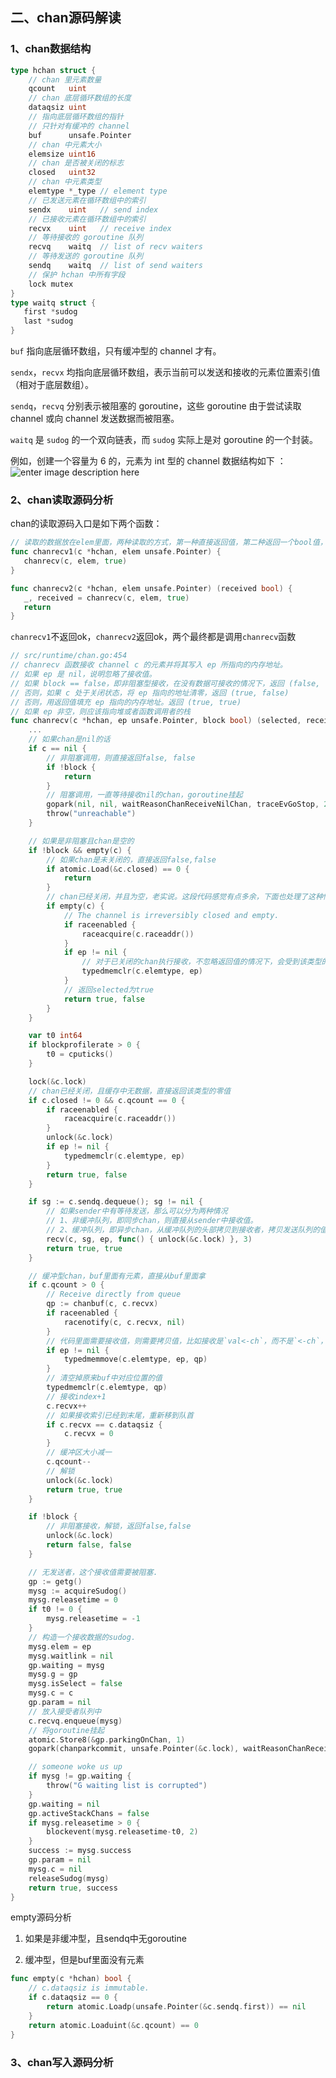 ## 二、chan源码解读
### 1、chan数据结构
```go
type hchan struct {
    // chan 里元素数量
    qcount   uint
    // chan 底层循环数组的长度
    dataqsiz uint
    // 指向底层循环数组的指针
    // 只针对有缓冲的 channel
    buf      unsafe.Pointer
    // chan 中元素大小
    elemsize uint16
    // chan 是否被关闭的标志
    closed   uint32
    // chan 中元素类型
    elemtype *_type // element type
    // 已发送元素在循环数组中的索引
    sendx    uint   // send index
    // 已接收元素在循环数组中的索引
    recvx    uint   // receive index
    // 等待接收的 goroutine 队列
    recvq    waitq  // list of recv waiters
    // 等待发送的 goroutine 队列
    sendq    waitq  // list of send waiters
    // 保护 hchan 中所有字段
    lock mutex
}
type waitq struct {  
   first *sudog  
   last *sudog  
}
```
`buf`  指向底层循环数组，只有缓冲型的 channel 才有。

`sendx`，`recvx`  均指向底层循环数组，表示当前可以发送和接收的元素位置索引值（相对于底层数组）。

`sendq`，`recvq`  分别表示被阻塞的 goroutine，这些 goroutine 由于尝试读取 channel 或向 channel 发送数据而被阻塞。

`waitq`  是  `sudog`  的一个双向链表，而  `sudog`  实际上是对 goroutine 的一个封装。

例如，创建一个容量为 6 的，元素为 int 型的 channel 数据结构如下 ：
![enter image description here](https://static.sitestack.cn/projects/qcrao-Go-Questions/47e89d2a3dd43e867b808a10576c8271.png)

### 2、chan读取源码分析
chan的读取源码入口是如下两个函数：
```go
// 读取的数据放在elem里面，两种读取的方式，第一种直接返回值，第二种返回一个bool值，判断chan是否关闭 
func chanrecv1(c *hchan, elem unsafe.Pointer) {  
   chanrecv(c, elem, true)  
}  

func chanrecv2(c *hchan, elem unsafe.Pointer) (received bool) {  
   _, received = chanrecv(c, elem, true)  
   return  
}
```
`chanrecv1`不返回ok，`chanrecv2`返回ok，两个最终都是调用`chanrecv`函数
```go
// src/runtime/chan.go:454
// chanrecv 函数接收 channel c 的元素并将其写入 ep 所指向的内存地址。
// 如果 ep 是 nil，说明忽略了接收值。
// 如果 block == false，即非阻塞型接收，在没有数据可接收的情况下，返回 (false, false)
// 否则，如果 c 处于关闭状态，将 ep 指向的地址清零，返回 (true, false)
// 否则，用返回值填充 ep 指向的内存地址。返回 (true, true)
// 如果 ep 非空，则应该指向堆或者函数调用者的栈
func chanrecv(c *hchan, ep unsafe.Pointer, block bool) (selected, received bool) {
	...
    // 如果chan是nil的话
	if c == nil {
	    // 非阻塞调用，则直接返回false, false 
		if !block {
			return
		}
		// 阻塞调用，一直等待接收nil的chan，goroutine挂起
		gopark(nil, nil, waitReasonChanReceiveNilChan, traceEvGoStop, 2)
		throw("unreachable")
	}

	// 如果是非阻塞且chan是空的
	if !block && empty(c) {
	    // 如果chan是未关闭的，直接返回false,false
		if atomic.Load(&c.closed) == 0 {
			return
		}
		// chan已经关闭，并且为空，老实说。这段代码感觉有点多余，下面也处理了这种情况
		if empty(c) {
			// The channel is irreversibly closed and empty.
			if raceenabled {
				raceacquire(c.raceaddr())
			}
			if ep != nil {
			    // 对于已关闭的chan执行接收，不忽略返回值的情况下，会受到该类型的零值，清理ep的内存
				typedmemclr(c.elemtype, ep)
			}
			// 返回selected为true
			return true, false
		}
	}

	var t0 int64
	if blockprofilerate > 0 {
		t0 = cputicks()
	}

	lock(&c.lock)
    // chan已经关闭，且缓存中无数据，直接返回该类型的零值
	if c.closed != 0 && c.qcount == 0 {
		if raceenabled {
			raceacquire(c.raceaddr())
		}
		unlock(&c.lock)
		if ep != nil {
			typedmemclr(c.elemtype, ep)
		}
		return true, false
	}

	if sg := c.sendq.dequeue(); sg != nil {
		// 如果sender中有等待发送，那么可以分为两种情况
		// 1、非缓冲队列，即同步chan，则直接从sender中接收值。
		// 2、缓冲队列，即异步chan，从缓冲队列的头部拷贝到接收者，拷贝发送队列的值到缓冲队列末尾
		recv(c, sg, ep, func() { unlock(&c.lock) }, 3)
		return true, true
	}

    // 缓冲型chan，buf里面有元素，直接从buf里面拿
	if c.qcount > 0 {
		// Receive directly from queue
		qp := chanbuf(c, c.recvx)
		if raceenabled {
			racenotify(c, c.recvx, nil)
		}
		// 代码里面需要接收值，则需要拷贝值，比如接收是`val<-ch`，而不是`<-ch`，需要把chan的值拷贝到val
		if ep != nil {
			typedmemmove(c.elemtype, ep, qp)
		}
		// 清空掉原来buf中对应位置的值
		typedmemclr(c.elemtype, qp)
		// 接收index+1
		c.recvx++
		// 如果接收索引已经到末尾，重新移到队首
		if c.recvx == c.dataqsiz {
			c.recvx = 0
		}
		// 缓冲区大小减一
		c.qcount--
		// 解锁
		unlock(&c.lock)
		return true, true
	}

	if !block {
	    // 非阻塞接收，解锁，返回false,false
		unlock(&c.lock)
		return false, false
	}

	// 无发送者，这个接收值需要被阻塞.
	gp := getg()
	mysg := acquireSudog()
	mysg.releasetime = 0
	if t0 != 0 {
		mysg.releasetime = -1
	}
	// 构造一个接收数据的sudog.
	mysg.elem = ep
	mysg.waitlink = nil
	gp.waiting = mysg
	mysg.g = gp
	mysg.isSelect = false
	mysg.c = c
	gp.param = nil
	// 放入接受者队列中
	c.recvq.enqueue(mysg)
	// 将goroutine挂起
	atomic.Store8(&gp.parkingOnChan, 1)
	gopark(chanparkcommit, unsafe.Pointer(&c.lock), waitReasonChanReceive, traceEvGoBlockRecv, 2)

	// someone woke us up
	if mysg != gp.waiting {
		throw("G waiting list is corrupted")
	}
	gp.waiting = nil
	gp.activeStackChans = false
	if mysg.releasetime > 0 {
		blockevent(mysg.releasetime-t0, 2)
	}
	success := mysg.success
	gp.param = nil
	mysg.c = nil
	releaseSudog(mysg)
	return true, success
}

```
empty源码分析
 1. 如果是非缓冲型，且sendq中无goroutine

 2. 缓冲型，但是buf里面没有元素

```go
func empty(c *hchan) bool {
	// c.dataqsiz is immutable.
	if c.dataqsiz == 0 {
		return atomic.Loadp(unsafe.Pointer(&c.sendq.first)) == nil
	}
	return atomic.Loaduint(&c.qcount) == 0
}
```

### 3、chan写入源码分析




<!--stackedit_data:
eyJoaXN0b3J5IjpbLTc2NzA3Mzk4MSwtMzQ0NTY1NjAzLDEyMz
U3MDcyMDZdfQ==
-->